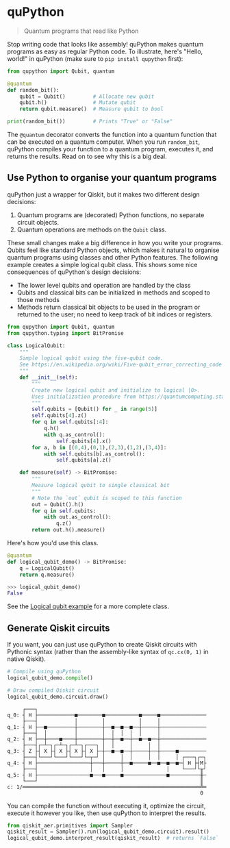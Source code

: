 # quPython

> Quantum programs that read like Python

Stop writing code that looks like assembly! quPython makes quantum programs as
easy as regular Python code. To illustrate, here's "Hello, world!" in quPython
(make sure to `pip install qupython` first):

```python
from qupython import Qubit, quantum

@quantum
def random_bit():
    qubit = Qubit()         # Allocate new qubit
    qubit.h()               # Mutate qubit
    return qubit.measure()  # Measure qubit to bool

print(random_bit())         # Prints "True" or "False"
```

The `@quantum` decorator converts the function into a quantum function that can
be executed on a quantum computer. When you run `random_bit`, quPython compiles
your function to a quantum program, executes it, and returns the results. Read
on to see why this is a big deal.

## Use Python to organise your quantum programs

quPython just a wrapper for Qiskit, but it makes two different design decisions:
1. Quantum programs are (decorated) Python functions, no separate circuit objects.
2. Quantum operations are methods on the `Qubit` class.

These small changes make a big difference in how you write your programs.
Qubits feel like standard Python objects, which makes it natural to organise
quantum programs using classes and other Python features. The following example
creates a simple logical qubit class. This shows some nice consequences of
quPython's design decisions:

* The lower level qubits and operation are handled by the class
* Qubits and classical bits can be initialized in methods and scoped to those methods
* Methods return classical bit objects to be used in the program or returned to
  the user; no need to keep track of bit indices or registers.

```python
from qupython import Qubit, quantum
from qupython.typing import BitPromise

class LogicalQubit:
    """
    Simple logical qubit using the five-qubit code.
    See https://en.wikipedia.org/wiki/Five-qubit_error_correcting_code
    """
    def __init__(self):
        """
        Create new logical qubit and initialize to logical |0>.
        Uses initialization procedure from https://quantumcomputing.stackexchange.com/a/14449
        """
        self.qubits = [Qubit() for _ in range(5)]
        self.qubits[4].z()
        for q in self.qubits[:4]:
            q.h()
            with q.as_control():
                self.qubits[4].x()
        for a, b in [(0,4),(0,1),(2,3),(1,2),(3,4)]:
            with self.qubits[b].as_control():
                self.qubits[a].z()

    def measure(self) -> BitPromise:
        """
        Measure logical qubit to single classical bit
        """
        # Note the `out` qubit is scoped to this function
        out = Qubit().h()
        for q in self.qubits:
            with out.as_control():
                q.z()
        return out.h().measure()
```

Here's how you'd use this class.

```python
@quantum
def logical_qubit_demo() -> BitPromise:
    q = LogicalQubit()
    return q.measure()
```

```python
>>> logical_qubit_demo()
False
```

See the [Logical qubit
example](https://github.com/frankharkins/quPython/blob/main/examples/logical-qubit.md)
for a more complete class.

## Generate Qiskit circuits

If you want, you can just use quPython to create Qiskit circuits with Pythonic
syntax (rather than the assembly-like syntax of `qc.cx(0, 1)` in native
Qiskit).

```python
# Compile using quPython
logical_qubit_demo.compile()

# Draw compiled Qiskit circuit
logical_qubit_demo.circuit.draw()
```

```
     ┌───┐                                                       
q_0: ┤ H ├────────────■────────■───────────■─────■───────────────
     ├───┤            │        │           │     │               
q_1: ┤ H ├──■─────────┼────────┼──■──■──■──┼─────┼───────────────
     ├───┤  │         │        │  │  │  │  │     │               
q_2: ┤ H ├──┼────■────┼────────┼──┼──■──┼──■──■──┼───────────────
     ├───┤┌─┴─┐┌─┴─┐┌─┴─┐┌───┐ │  │     │     │  │               
q_3: ┤ Z ├┤ X ├┤ X ├┤ X ├┤ X ├─┼──■──■──┼─────┼──┼─────■─────────
     ├───┤└───┘└───┘└───┘└─┬─┘ │     │  │     │  │     │ ┌───┐┌─┐
q_4: ┤ H ├─────────────────┼───┼─────┼──■─────■──■──■──■─┤ H ├┤M├
     ├───┤                 │   │     │              │    └───┘└╥┘
q_5: ┤ H ├─────────────────■───■─────■──────────────■──────────╫─
     └───┘                                                     ║ 
c: 1/══════════════════════════════════════════════════════════╩═
                                                               0 
```

You can compile the function without executing it, optimize the circuit,
execute it however you like, then use quPython to interpret the results.

```python
from qiskit_aer.primitives import Sampler
qiskit_result = Sampler().run(logical_qubit_demo.circuit).result()
logical_qubit_demo.interpret_result(qiskit_result)  # returns `False`
```
